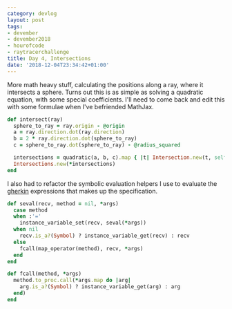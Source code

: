 ```yaml
---
category: devlog
layout: post
tags:
- devember
- devember2018
- hourofcode
- raytracerchallenge
title: Day 4, Intersections
date: '2018-12-04T23:34:42+01:00'
---
```

More math heavy stuff, calculating the positions along a ray, where it intersects a sphere. Turns out this is as simple as solving a quadratic equation, with some special coefficients. I'll need to come back and edit this with some formulae when I've befriended MathJax.

```ruby
def intersect(ray)
  sphere_to_ray = ray.origin - @origin
  a = ray.direction.dot(ray.direction)
  b = 2 * ray.direction.dot(sphere_to_ray)
  c = sphere_to_ray.dot(sphere_to_ray) - @radius_squared

  intersections = quadratic(a, b, c).map { |t| Intersection.new(t, self) }
  Intersections.new(*intersections)
end
```

I also had to refactor the symbolic evaluation helpers I use to evaluate the [gherkin][] expressions that makes up the specification.

```ruby
def seval(recv, method = nil, *args)
  case method
  when :'='
    instance_variable_set(recv, seval(*args))
  when nil
    recv.is_a?(Symbol) ? instance_variable_get(recv) : recv
  else
    fcall(map_operator(method), recv, *args)
  end
end

def fcall(method, *args)
  method.to_proc.call(*args.map do |arg|
    arg.is_a?(Symbol) ? instance_variable_get(arg) : arg
  end)
end
```

[gherkin]: https://docs.cucumber.io/gherkin/reference/
